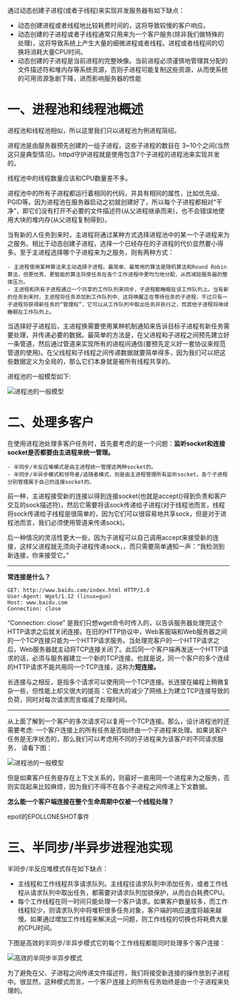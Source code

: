 通过动态创建子进程(或者子线程)来实现并发服务器有如下缺点：
- 动态创建进程或者线程地比较耗费时间的，这将导致较慢的客户响应。
- 动态创建的子进程或者子线程通常只用来为一个客户服务(除非我们做特殊的处理)，这将导致系统上产生大量的细微进程或者线程。进程或者线程间的切换将消耗大量CPU时间。
- 动态创建的子进程是当前进程的完整映像。当前进程必须谨慎地管理其分配的文件描述符和堆内存等系统资源，否则子进程可能复制这些资源，从而使系统的可用资源急剧下降，进而影响服务器的性能

# 一、进程池和线程池概述
进程池和线程池相似，所以这里我们只以进程池为例进程简绍。

进程池是由服务器预先创建的一组子进程，这些子进程的数目在 3~10个之间(当然这只是典型情况)。httpd守护进程就是使用包含7个子进程的进程池来实现并发的。

线程池中的线程数量应该和CPU数量差不多。

进程池中的所有子进程都运行着相同的代码，并具有相同的属性，比如优先级、PGID等。因为进程池在服务器启动之初就创建好了，所以每个子进程都相对“干净”，即它们没有打开不必要的文件描述符(从父进程继承而来)，也不会错误地使用大块的堆内存(从父进程复制得到)。

当有新的人任务到来时，主进程将通过某种方式选择进程池中的某一个子进程来为之服务。相比于动态创建子进程，选择一个已经存在的子进程的代价显然要小得多。至于主进程选择哪个子进程来为之服务，则有两种方式：

    - 主进程使用某种算法来主动选择子进程。最简单、最常用的算法是随机算法和Round Robin算法，但更优秀、更智能的算法将使任务在各个工作进程中更均匀地分配，从而减轻服务器的整体压力。
    - 主进程和所有子进程通过一个共享的工作队列来同步，子进程都睡眠在该工作队列上。当有新的任务到来时，主进程将任务添加到工作队列中、这将唤醒正在等待任务的子进程，不过只有一子进程将获得新任务的“管理权”，它可以从工作队列中取出任务并执行之，而其他子进程将继续睡眠在工作队列上。
   
当选择好子进程后，主进程换需要使用某种机制通知来告诉目标子进程有新任务需要处理，并传递必要的数据。最简单的方法是，在父进程和子进程之间预先建立好一条管道，然后通过管道来实现所有的进程间通信(要预先定义好一套协议来规范管道的使用)。在父线程和子线程之间传递数据就要简单得多，因为我们可以把这些数据定义为全局的，那么它们本身就是被所有线程共享的。

进程池的一般模型如下:

![进程池的一般模型](https://wx3.sinaimg.cn/mw690/007ZL5VTly1g8tbkfj3j9j30fu04jwep.jpg)

# 二、处理多客户
在使用进程池处理多客户任务时，首先要考虑的是一个问题：**监听socket和连接socket是否都要由主进程来统一管理。**

    - 半同步/半反应堆模式是由主进程统一管理这两种socket的。
    - 半同步/半异步模式和领导者/追随者模式，则是由主进程管理所有监听socket，各个子进程分别管理属于自己的连接socket的。

前一种，主进程接受新的连接以得到连接socket(也就是accept()得到负责和客户交互的sock描述符)，然后它需要将该sock传递给子进程(对于线程池而言，线程将sock传递给子线程是很简单的，因为它们可以很容易地共享sock，但是对于进程池而言，我们必须使用管道来传递sock)。

后一种情况的灵活性更大一些，因为子进程可以自己调用accept来接受新的连接，这样父进程就无须向子进程传递sock，，而只需要简单通知一声：“我检测到新连接，你来接受它。”

---
   **常连接是什么？**
   ```http
   GET: http://www.baidu.com/index.html HTTP/1.0
   User-Agent: Wget/1.12 (linux=gun)
   Host: www.baidu.com
   Connection: close
   ```
   “Connection: close” 是我们只想wget命令时传入的，以告诉服务器处理完这个HTTP请求之后就关闭连接。在旧的HTTP协议中，Web客服端和Web服务器之间的一个TCP连接只能为一个HTTP请求服务。当处理完客户的一个HTTP请求之后，Web服务器就主动将TCP连接关闭了。此后同一个客户端再发送一个HTTP请求的话，必须与服务器建立一个新的TCP连接。也就是说，同一个客户的多个连续的HTTP请求不能共用同一个TCP连接，这称为**短连接。**
   
   长连接与之相反，是指多个请求可以使用同一个TCP连接。长连接在编程上稍微复杂一些，但性能上却又很大的提高：它极大的减少了网络上为建立TCP连接导致的负荷，同时对每次请求而言缩减了处理时间。

---

从上面了解到一个客户的多次请求可以复用一个TCP连接。那么，设计进程池时还需要考虑: 一个客户连接上的所有任务是否始终由一个子进程来处理。如果说客户任务是无序状态的，那么我们可以考虑用不同的子进程来为该客户的不同请求服务， 请看下图：

![进程池的一般模型](https://wx2.sinaimg.cn/mw690/007ZL5VTly1g903coge3rj30iy061aag.jpg)

但是如果客户任务是存在上下文关系的，则最好一直用同一个进程来为之服务，否则实现起来比较麻烦，因为我们不得不在各个子进程之间传递上下文数据。

  **怎么能一个客户端连接在整个生命周期中仅被一个线程处理？**
   
   epoll的EPOLLONESHOT事件
   
# 三、半同步/半异步进程池实现

半同步/半反应堆模式存在如下缺点：
   - 主线程和工作线程共享请求队列。主线程往请求队列中添加任务，或者工作线程从请求队列中取出任务，都需要对请求队列加锁保护，从而白白耗费CPU。
   - 每个工作线程在同一时间只能处理一个客户请求。如果客户数量较多，而工作线程较少，则请求队列中将堆积很多任务对象，客户端的响应速度将越来越慢。如果通过增加工作线程来解决这一问题，则工作线程的切换也将耗费大量的CPU时间。
   
下图是高效的半同步/半异步模式它的每个工作线程都能同时处理多个客户连接：   

![高效的半同步半异步模式](https://wx1.sinaimg.cn/mw1024/007ZL5VTly1g911683169j30gf05paas.jpg)



为了避免在父、子进程之间传递文件描述符，我们将接受新连接的操作放到子进程中。很显然，这种模式而言，一个客户连接上的所有任务始终是由一个子进程来处理的。
       














                                             


   
   

























